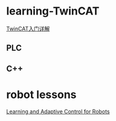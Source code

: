 # learning-TwinCAT

[TwinCAT入门详解](http://www.siemcon.com/index.php?m=content&c=index&a=show&catid=39&id=1934)

## PLC


## C++


# robot lessons
[Learning and Adaptive Control for Robots](https://www.epfl.ch/labs/lasa/mit-press-book-learning/#mit-book-table)


